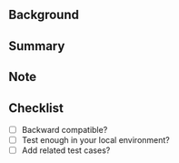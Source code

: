 <!-- Optional  -->
## Background
<!--- Why is this change required? What problem does it solve? -->
<!--- If it fixes an open issue, please link to the issue here. -->

## Summary
<!--- Provide a summary of your changes. -->
<!--- It's a good idea to include the issue you are trying to solve and how to fix it. -->

## Note
<!--- Add More if you need. -->

## Checklist

- [ ] Backward compatible?
- [ ] Test enough in your local environment?
- [ ] Add related test cases?
